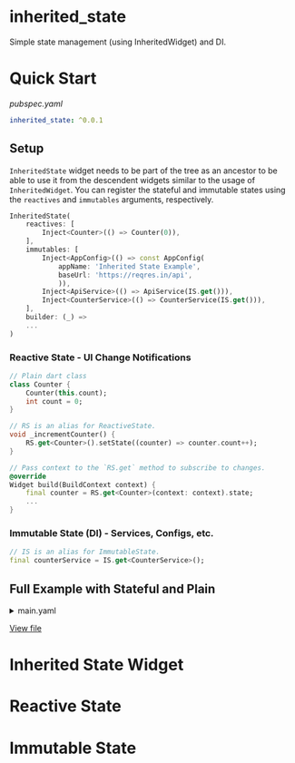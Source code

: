 # inherited_state

Simple state management (using InheritedWidget) and DI.

# Quick Start
*pubspec.yaml*
```yaml
inherited_state: ^0.0.1
```

## Setup
`InheritedState` widget needs to be part of the tree as an ancestor to be able to use it from the descendent widgets similar to the usage of `InheritedWidget`. You can register the stateful and immutable states using the `reactives` and `immutables` arguments, respectively.

```dart
InheritedState(
    reactives: [
        Inject<Counter>(() => Counter(0)),
    ],
    immutables: [
        Inject<AppConfig>(() => const AppConfig(
            appName: 'Inherited State Example',
            baseUrl: 'https://reqres.in/api',
            )),
        Inject<ApiService>(() => ApiService(IS.get())),
        Inject<CounterService>(() => CounterService(IS.get())),
    ],
    builder: (_) =>
    ...
)
```

### Reactive State - UI Change Notifications
```dart
// Plain dart class
class Counter {
    Counter(this.count);
    int count = 0;
}

// RS is an alias for ReactiveState.
void _incrementCounter() {
    RS.get<Counter>().setState((counter) => counter.count++);
}

// Pass context to the `RS.get` method to subscribe to changes.
@override
Widget build(BuildContext context) {
    final counter = RS.get<Counter>(context: context).state;
    ...
}
```

### Immutable State (DI) - Services, Configs, etc.
```dart
// IS is an alias for ImmutableState.
final counterService = IS.get<CounterService>();
```

## Full Example with Stateful and Plain

<details>
  <summary>main.yaml</summary>

```dart
import 'package:flutter/material.dart';
import 'package:inherited_state/inherited_state.dart';
import 'package:inherited_state_example/api_service.dart';
import 'package:inherited_state_example/app_config.dart';

import 'package:inherited_state_example/counter.dart';
import 'package:inherited_state_example/counter_service.dart';

void main() {
  runApp(MyApp());
}

class MyApp extends StatelessWidget {
  @override
  Widget build(BuildContext context) {
    return InheritedState(
        reactives: [
          Inject<Counter>(() => Counter(0)),
        ],
        immutables: [
          Inject<AppConfig>(() => const AppConfig(
                appName: 'Inherited State Example',
                baseUrl: 'https://reqres.in/api',
              )),
          Inject<ApiService>(() => ApiService(IS.get())),
          Inject<CounterService>(() => CounterService(IS.get())),
        ],
        builder: (_) {
          final appConfig = IS.get<AppConfig>();
          return MaterialApp(
            title: appConfig.appName,
            theme: ThemeData(
              primarySwatch: Colors.blue,
              visualDensity: VisualDensity.adaptivePlatformDensity,
            ),
            home: MyHomePage(title: appConfig.appName),
          );
        });
  }
}

class MyHomePage extends StatefulWidget {
  const MyHomePage({Key key, this.title}) : super(key: key);

  final String title;

  @override
  _MyHomePageState createState() => _MyHomePageState();
}

class _MyHomePageState extends State<MyHomePage> {
  final counterService = IS.get<CounterService>();
  Future<int> initialCounterFuture;

  @override
  void initState() {
    super.initState();
    initialCounterFuture = counterService.getInitialCounter();
    initialCounterFuture.then((value) =>
        RS.get<Counter>().setState((counter) => counter.count = value));
  }

  void _incrementCounter() {
    RS.get<Counter>().setState((counter) => counter.count++);
  }

  @override
  Widget build(BuildContext context) {
    final counter = RS.get<Counter>(context: context).state;
    return Scaffold(
      appBar: AppBar(
        title: Text(widget.title),
      ),
      body: Center(
        child: Column(
          mainAxisAlignment: MainAxisAlignment.center,
          children: <Widget>[
            const Text(
              'You have pushed the button this many times:',
            ),
            FutureBuilder<int>(
              future: initialCounterFuture,
              builder: (_, snapshot) => snapshot.hasData
                  ? Text(
                      '${counter.count}',
                      style: Theme.of(context).textTheme.headline4,
                    )
                  : const CircularProgressIndicator(),
            ),
          ],
        ),
      ),
      floatingActionButton: FutureBuilder<int>(
        future: initialCounterFuture,
        builder: (_, snapshot) => FloatingActionButton(
          backgroundColor: snapshot.hasData ? null : Colors.grey,
          disabledElevation: 0,
          onPressed: snapshot.hasData ? _incrementCounter : null,
          tooltip: 'Increment',
          child: const Icon(Icons.add),
        ),
      ),
    );
  }
}
```
</details>

[View file](example/lib/main.dart)

# Inherited State Widget


# Reactive State

# Immutable State

